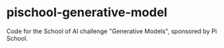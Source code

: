 # pischool-generative-model
Code for the School of AI challenge "Generative Models", sponsored by Pi School.
